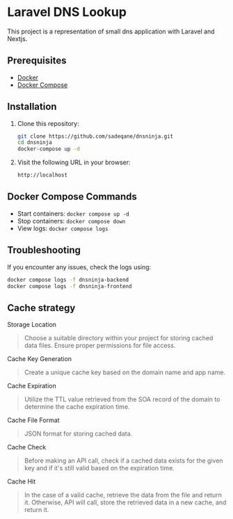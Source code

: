 # Laravel DNS Lookup

This project is a representation of small dns application with Laravel and Nextjs.


## Prerequisites

- [Docker](https://www.docker.com/get-started)
- [Docker Compose](https://docs.docker.com/compose/install/)

## Installation

1. Clone this repository:

    ```bash
    git clone https://github.com/sadeqane/dnsninja.git
    cd dnsninja
    docker-compose up -d
    ```


2. Visit the following URL in your browser:

   ```bash
   http://localhost
   ```

## Docker Compose Commands

- Start containers: `docker compose up -d`
- Stop containers: `docker compose down`
- View logs: `docker compose logs`

## Troubleshooting

If you encounter any issues, check the logs using:

   ```bash
   docker compose logs -f dnsninja-backend
   docker compose logs -f dnsninja-frontend
   ```
   
## Cache strategy

Storage Location  
> Choose a suitable directory within your project for storing cached data files. Ensure proper permissions for file access.

Cache Key Generation  
> Create a unique cache key based on the domain name and app name.

Cache Expiration   
> Utilize the TTL value retrieved from the SOA record of the domain to determine the cache expiration time.

Cache File Format  
> JSON format for storing cached data.

Cache Check    
> Before making an API call, check if a cached data exists for the given key and if it's still valid based on the expiration time.

Cache Hit  
> In the case of a valid cache, retrieve the data from the file and return it. Otherwise, API will call, store the retrieved data in a new cache, and return it.
